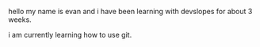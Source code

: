 hello my name is evan and i have been learning with devslopes for about 3 weeks.

i am currently learning how to use git.